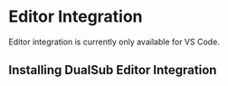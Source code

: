 # Editor Integration

Editor integration is currently only available for VS Code.

## Installing DualSub Editor Integration
